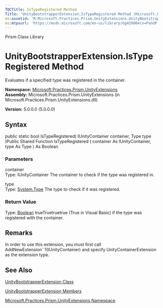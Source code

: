 ```yaml
---
TOCTitle: IsTypeRegistered Method
Title: 'UnityBootstrapperExtension.IsTypeRegistered Method (Microsoft.Practices.Prism.UnityExtensions)'
ms:assetid: 'M:Microsoft.Practices.Prism.UnityExtensions.UnityBootstrapperExtension.IsTypeRegistered(Microsoft.Practices.Unity.IUnityContainer,System.Type)'
ms:mtpsurl: 'https://msdn.microsoft.com/en-us/library/Gg419004(v=PandP.50)'
---
```


Prism Class Library

UnityBootstrapperExtension.IsTypeRegistered Method
======================================================

Evaluates if a specified type was registered in the container.

**Namespace:** [Microsoft.Practices.Prism.UnityExtensions](https://msdn.microsoft.com/n:microsoft.practices.prism.unityextensions)
**Assembly:** Microsoft.Practices.Prism.UnityExtensions (in Microsoft.Practices.Prism.UnityExtensions.dll)

**Version:** 5.0.0.0 (5.0.0.0)

## Syntax


<span id="syntaxToggle"></span>public static bool IsTypeRegistered( IUnityContainer container, Type type )Public Shared Function IsTypeRegistered ( container As IUnityContainer, type As Type ) As Boolean

### Parameters

container  
Type: IUnityContainer
The container to check if the type was registered in.

type  
Type: [System.Type](http://msdn2.microsoft.com/en-us/library/42892f65)
The type to check if it was registered.

### Return Value

Type: [Boolean](http://msdn2.microsoft.com/en-us/library/a28wyd50)
trueTruetruetrue (True in Visual Basic) if the type was registered with the container.

Remarks
-------

<span id="remarksToggle"></span> In order to use this extension, you must first call AddNewExtension\`\`1(IUnityContainer) and specify UnityContainerExtension as the extension type.

See Also
--------


[UnityBootstrapperExtension Class](https://msdn.microsoft.com/t:microsoft.practices.prism.unityextensions.unitybootstrapperextension)

[UnityBootstrapperExtension Members](https://msdn.microsoft.com/allmembers.t:microsoft.practices.prism.unityextensions.unitybootstrapperextension)

[Microsoft.Practices.Prism.UnityExtensions Namespace](https://msdn.microsoft.com/n:microsoft.practices.prism.unityextensions)
